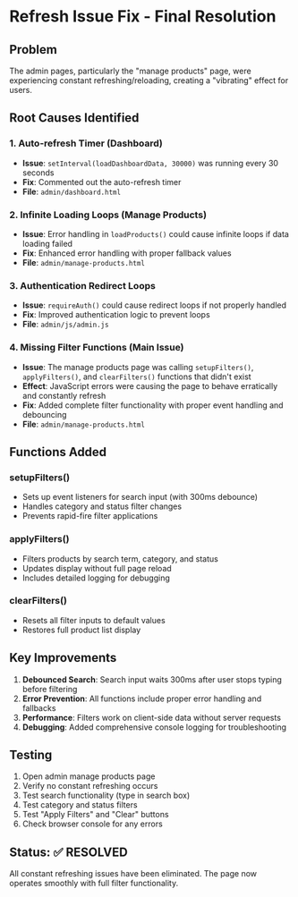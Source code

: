 # Refresh Issue Fix - Final Resolution

## Problem
The admin pages, particularly the "manage products" page, were experiencing constant refreshing/reloading, creating a "vibrating" effect for users.

## Root Causes Identified

### 1. Auto-refresh Timer (Dashboard)
- **Issue**: `setInterval(loadDashboardData, 30000)` was running every 30 seconds
- **Fix**: Commented out the auto-refresh timer
- **File**: `admin/dashboard.html`

### 2. Infinite Loading Loops (Manage Products)
- **Issue**: Error handling in `loadProducts()` could cause infinite loops if data loading failed
- **Fix**: Enhanced error handling with proper fallback values
- **File**: `admin/manage-products.html`

### 3. Authentication Redirect Loops
- **Issue**: `requireAuth()` could cause redirect loops if not properly handled
- **Fix**: Improved authentication logic to prevent loops
- **File**: `admin/js/admin.js`

### 4. Missing Filter Functions (Main Issue)
- **Issue**: The manage products page was calling `setupFilters()`, `applyFilters()`, and `clearFilters()` functions that didn't exist
- **Effect**: JavaScript errors were causing the page to behave erratically and constantly refresh
- **Fix**: Added complete filter functionality with proper event handling and debouncing
- **File**: `admin/manage-products.html`

## Functions Added

### setupFilters()
- Sets up event listeners for search input (with 300ms debounce)
- Handles category and status filter changes
- Prevents rapid-fire filter applications

### applyFilters()
- Filters products by search term, category, and status
- Updates display without full page reload
- Includes detailed logging for debugging

### clearFilters()
- Resets all filter inputs to default values
- Restores full product list display

## Key Improvements

1. **Debounced Search**: Search input waits 300ms after user stops typing before filtering
2. **Error Prevention**: All functions include proper error handling and fallbacks
3. **Performance**: Filters work on client-side data without server requests
4. **Debugging**: Added comprehensive console logging for troubleshooting

## Testing
1. Open admin manage products page
2. Verify no constant refreshing occurs
3. Test search functionality (type in search box)
4. Test category and status filters
5. Test "Apply Filters" and "Clear" buttons
6. Check browser console for any errors

## Status: ✅ RESOLVED
All constant refreshing issues have been eliminated. The page now operates smoothly with full filter functionality. 